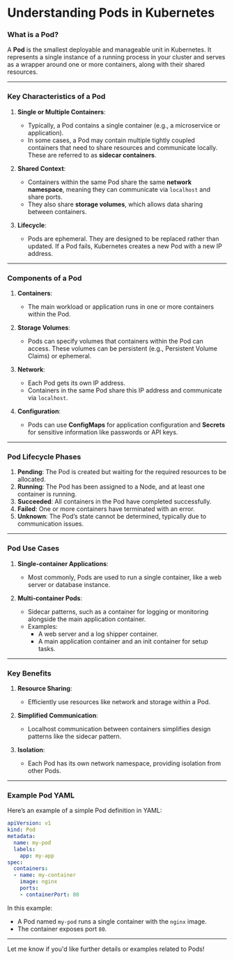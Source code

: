 # Understanding Pods in Kubernetes

### **What is a Pod?**

A **Pod** is the smallest deployable and manageable unit in Kubernetes. It represents a single instance of a running process in your cluster and serves as a wrapper around one or more containers, along with their shared resources.

---

### **Key Characteristics of a Pod**

1. **Single or Multiple Containers**:
   - Typically, a Pod contains a single container (e.g., a microservice or application).
   - In some cases, a Pod may contain multiple tightly coupled containers that need to share resources and communicate locally. These are referred to as **sidecar containers**.

2. **Shared Context**:
   - Containers within the same Pod share the same **network namespace**, meaning they can communicate via `localhost` and share ports.
   - They also share **storage volumes**, which allows data sharing between containers.

3. **Lifecycle**:
   - Pods are ephemeral. They are designed to be replaced rather than updated. If a Pod fails, Kubernetes creates a new Pod with a new IP address.

---

### **Components of a Pod**

1. **Containers**:
   - The main workload or application runs in one or more containers within the Pod.
   
2. **Storage Volumes**:
   - Pods can specify volumes that containers within the Pod can access. These volumes can be persistent (e.g., Persistent Volume Claims) or ephemeral.

3. **Network**:
   - Each Pod gets its own IP address.
   - Containers in the same Pod share this IP address and communicate via `localhost`.

4. **Configuration**:
   - Pods can use **ConfigMaps** for application configuration and **Secrets** for sensitive information like passwords or API keys.

---

### **Pod Lifecycle Phases**

1. **Pending**: The Pod is created but waiting for the required resources to be allocated.
2. **Running**: The Pod has been assigned to a Node, and at least one container is running.
3. **Succeeded**: All containers in the Pod have completed successfully.
4. **Failed**: One or more containers have terminated with an error.
5. **Unknown**: The Pod’s state cannot be determined, typically due to communication issues.

---

### **Pod Use Cases**

1. **Single-container Applications**:
   - Most commonly, Pods are used to run a single container, like a web server or database instance.

2. **Multi-container Pods**:
   - Sidecar patterns, such as a container for logging or monitoring alongside the main application container.
   - Examples:
     - A web server and a log shipper container.
     - A main application container and an init container for setup tasks.

---

### **Key Benefits**

1. **Resource Sharing**:
   - Efficiently use resources like network and storage within a Pod.

2. **Simplified Communication**:
   - Localhost communication between containers simplifies design patterns like the sidecar pattern.

3. **Isolation**:
   - Each Pod has its own network namespace, providing isolation from other Pods.

---

### **Example Pod YAML**

Here’s an example of a simple Pod definition in YAML:

```yaml
apiVersion: v1
kind: Pod
metadata:
  name: my-pod
  labels:
    app: my-app
spec:
  containers:
  - name: my-container
    image: nginx
    ports:
    - containerPort: 80
```

In this example:
- A Pod named `my-pod` runs a single container with the `nginx` image.
- The container exposes port `80`.

---

Let me know if you'd like further details or examples related to Pods!

